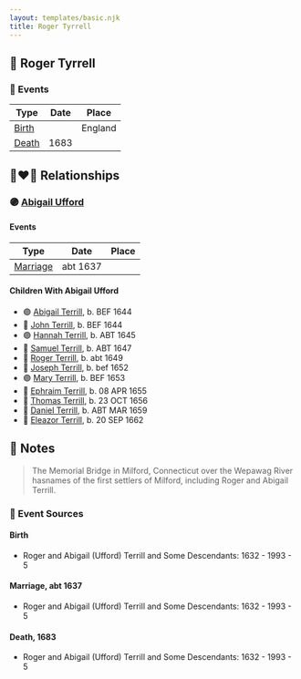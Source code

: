 ```yaml
---
layout: templates/basic.njk
title: Roger Tyrrell
---
```

## 🔵 Roger Tyrrell

### 📆 Events

Type | Date | Place
------ | ------ | ------
[Birth](#event-37aecf32-151e-4bb7-8f2c-c8a16cca9ac4) |  | England
[Death](#event-0db6869e-8a9f-4b9d-b30b-b82ff032b3e8) | 1683 |

## 👩‍❤️‍👨 Relationships

### 🟣 [Abigail Ufford](/people/9/99473444)

#### Events

Type | Date | Place
------ | ------ | ------
[Marriage](#event-2f7fec04-7110-4af6-9168-a12a0707340e) | abt 1637 |
#### Children With Abigail Ufford
* 🟣 [Abigail Terrill](/people/7/79921415), b. BEF 1644
* 🔵 [John Terrill](/people/6/65221157), b. BEF 1644
* 🟣 [Hannah Terrill](/people/2/26085688), b. ABT 1645
* 🔵 [Samuel Terrill](/people/7/71467792), b. ABT 1647
* 🔵 [Roger Terrill](/people/7/7328352), b. abt 1649
* 🔵 [Joseph Terrill](/people/8/82812656), b. bef 1652
* 🟣 [Mary Terrill](/people/8/80725133), b. BEF 1653
* 🔵 [Ephraim Terrill](/people/6/62982137), b. 08 APR 1655
* 🔵 [Thomas Terrill](/people/4/40420484), b. 23 OCT 1656
* 🔵 [Daniel Terrill](/people/6/65082812), b. ABT MAR 1659
* 🔵 [Eleazor Terrill](/people/3/35437954), b. 20 SEP 1662
## 📝 Notes
>   
  > The Memorial Bridge in Milford, Connecticut over the Wepawag River hasnames of the first settlers of Milford, including Roger and Abigail Terrill.
### 📰 Event Sources

#### <a id="event-37aecf32-151e-4bb7-8f2c-c8a16cca9ac4"></a> Birth
* Roger and Abigail (Ufford) Terrill and Some Descendants: 1632 - 1993  - 5

#### <a id="event-2f7fec04-7110-4af6-9168-a12a0707340e"></a> Marriage, abt 1637
* Roger and Abigail (Ufford) Terrill and Some Descendants: 1632 - 1993  - 5
#### <a id="event-0db6869e-8a9f-4b9d-b30b-b82ff032b3e8"></a> Death, 1683
* Roger and Abigail (Ufford) Terrill and Some Descendants: 1632 - 1993  - 5

